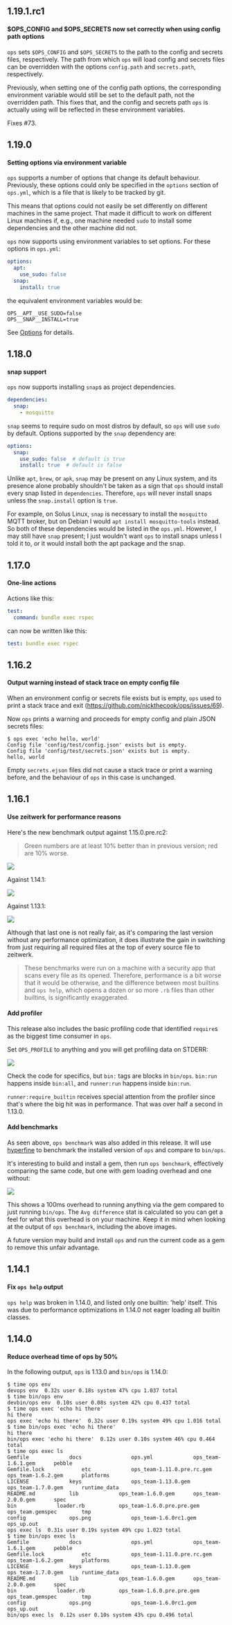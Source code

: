 ## 1.19.1.rc1

#### $OPS_CONFIG and $OPS_SECRETS now set correctly when using config path options

`ops` sets `$OPS_CONFIG` and `$OPS_SECRETS` to the path to the config and secrets files, respectively. The path from which `ops` will load config and secrets files can be overridden with the options `config.path` and `secrets.path`, respectively.

Previously, when setting one of the config path options, the corresponding environment variable would still be set to the default path, not the overridden path. This fixes that, and the config and secrets path `ops` is actually using will be reflected in these environment variables.

Fixes #73.

## 1.19.0

#### Setting options via environment variable

`ops` supports a number of options that change its default behaviour. Previously, these options could only be specified in the `options` section of `ops.yml`, which is a file that is likely to be tracked by git.

This means that options could not easily be set differently on different machines in the same project. That made it difficult to work on different Linux machines if, e.g., one machine needed `sudo` to install some dependencies and the other machine did not.

`ops` now supports using environment variables to set options. For these options in `ops.yml`:

```yaml
options:
  apt:
    use_sudo: false
  snap:
    install: true
```

the equivalent environment variables would be:

```
OPS__APT__USE_SUDO=false
OPS__SNAP__INSTALL=true
```

See [Options](docs/options.md) for details.

## 1.18.0

#### snap support

`ops` now supports installing `snap`s as project dependencies.

```yaml
dependencies:
  snap:
    - mosquitto
```

`snap` seems to require sudo on most distros by default, so `ops` will use `sudo` by default. Options supported by the `snap` dependency are:

```yaml
options:
  snap:
    use_sudo: false  # default is true
    install: true  # default is false
```

Unlike `apt`, `brew`, or `apk`, `snap` may be present on any Linux system, and its presence alone probably shouldn't be taken as a sign that `ops` should install every snap listed in `dependencies`. Therefore, `ops` will never install snaps unless the `snap.install` option is `true`.

For example, on Solus Linux, `snap` is necessary to install the `mosquitto` MQTT broker, but on Debian I would `apt install mosquitto-tools` instead. So both of these dependencies would be listed in the `ops.yml`. However, I may still have `snap` present; I just wouldn't want `ops` to install snaps unless I told it to, or it would install both the apt package and the snap.

## 1.17.0

#### One-line actions

Actions like this:

```yaml
test:
  command: bundle exec rspec
```

can now be written like this:

```yaml
test: bundle exec rspec
```

## 1.16.2

#### Output warning instead of stack trace on empty config file

When an environment config or secrets file exists but is empty, `ops` used to print a stack trace and exit (https://github.com/nickthecook/ops/issues/69).

Now `ops` prints a warning and proceeds for empty config and plain JSON secrets files:

```
$ ops exec 'echo hello, world'
Config file 'config/test/config.json' exists but is empty.
Config file 'config/test/secrets.json' exists but is empty.
hello, world
```

Empty `secrets.ejson` files did not cause a stack trace or print a warning before, and the behaviour of `ops` in this case is unchanged.

## 1.16.1

#### Use zeitwerk for performance reasons

Here's the new benchmark output against 1.15.0.pre.rc2:

> Green numbers are at least 10% better than in previous version; red are 10% worse.

![](benchmark/bench_1.15_vs_1.16.png)

Against 1.14.1:

![](benchmark/bench_1.14_vs_1.16.png)

Against 1.13.1:

![](benchmark/bench_1.13_vs_1.16.png)

Although that last one is not really fair, as it's comparing the last version without any performance optimization, it does illustrate the gain in switching from just requiring all required files at the top of every source file to zeitwerk.

> These benchmarks were run on a machine with a security app that scans every file as its opened. Therefore, performance is a bit worse that it would be otherwise, and the difference between most builtins and `ops help`, which opens a dozen or so more `.rb` files than other builtins, is significantly exaggerated.

#### Add profiler

This release also includes the basic profiling code that identified `require`s as the biggest time consumer in `ops`.

Set `OPS_PROFILE` to anything and you will get profiling data on STDERR:

![](changes/profiler.png)

Check the code for specifics, but `bin:` tags are blocks in `bin/ops`. `bin:run` happens inside `bin:all`, and `runner:run` happens inside `bin:run`.

`runner:require_builtin` receives special attention from the profiler since that's where the big hit was in performance. That was over half a second in 1.13.0.

#### Add benchmarks

As seen above, `ops benchmark` was also added in this release. It will use [hyperfine](https://github.com/sharkdp/hyperfine) to benchmark the installed version of `ops` and compare to `bin/ops`.

It's interesting to build and install a gem, then run `ops benchmark`, effectively comparing the same code, but one with gem loading overhead and one without:

![](changes/benchmark.png)

This shows a 100ms overhead to running anything via the gem compared to just running `bin/ops`. The `Avg difference` stat is calculated so you can get a feel for what this overhead is on your machine. Keep it in mind when looking at the output of `ops benchmark`, including the above images.

A future version may build and install `ops` and run the current code as a gem to remove this unfair advantage.

## 1.14.1

#### Fix `ops help` output

`ops help` was broken in 1.14.0, and listed only one builtin: 'help' itself. This was due to performance optimizations in 1.14.0 not eager loading all builtin classes.

## 1.14.0

#### Reduce overhead time of ops by 50%

In the following output, `ops` is 1.13.0 and `bin/ops` is 1.14.0:

```shell
$ time ops env
devops env  0.32s user 0.18s system 47% cpu 1.037 total
$ time bin/ops env
devbin/ops env  0.10s user 0.08s system 42% cpu 0.437 total
$ time ops exec 'echo hi there'
hi there
ops exec 'echo hi there'  0.32s user 0.19s system 49% cpu 1.016 total
$ time bin/ops exec 'echo hi there'
hi there
bin/ops exec 'echo hi there'  0.12s user 0.10s system 46% cpu 0.464 total
$ time ops exec ls
Gemfile				docs				ops.yml				ops_team-1.6.1.gem		pebble
Gemfile.lock			etc				ops_team-1.11.0.pre.rc.gem	ops_team-1.6.2.gem		platforms
LICENSE				keys				ops_team-1.13.0.gem		ops_team-1.7.0.gem		runtime_data
README.md			lib				ops_team-1.6.0.gem		ops_team-2.0.0.gem		spec
bin				loader.rb			ops_team-1.6.0.pre.pre.gem	ops_team.gemspec		tmp
config				ops.png				ops_team-1.6.0rc1.gem		ops_up.out
ops exec ls  0.31s user 0.19s system 49% cpu 1.023 total
$ time bin/ops exec ls
Gemfile				docs				ops.yml				ops_team-1.6.1.gem		pebble
Gemfile.lock			etc				ops_team-1.11.0.pre.rc.gem	ops_team-1.6.2.gem		platforms
LICENSE				keys				ops_team-1.13.0.gem		ops_team-1.7.0.gem		runtime_data
README.md			lib				ops_team-1.6.0.gem		ops_team-2.0.0.gem		spec
bin				loader.rb			ops_team-1.6.0.pre.pre.gem	ops_team.gemspec		tmp
config				ops.png				ops_team-1.6.0rc1.gem		ops_up.out
bin/ops exec ls  0.12s user 0.10s system 43% cpu 0.496 total
```
